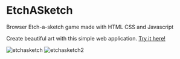 # EtchASketch
Browser Etch-a-sketch game made with HTML CSS and Javascript

Create beautiful art with this simple web application. [Try it here!](https://moonkingarthur.github.io/etch-a-sketch/)

![etchasketch](https://user-images.githubusercontent.com/48981108/56345839-b287b800-618e-11e9-8634-cdd5ddb30a84.png) ![etchasketch2](https://user-images.githubusercontent.com/48981108/56403825-2c707d80-6231-11e9-89f0-bd73e62e9117.png)

